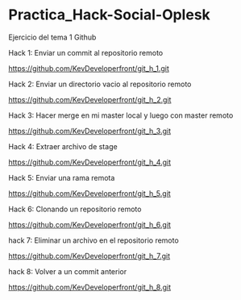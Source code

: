 # Practica_Hack-Social-Oplesk

Ejercicio del tema 1 Github

Hack 1: Enviar un commit al repositorio remoto

https://github.com/KevDeveloperfront/git_h_1.git

Hack 2: Enviar un directorio vacio al repositorio remoto

https://github.com/KevDeveloperfront/git_h_2.git

Hack 3: Hacer merge en mi master local y luego con master remoto

https://github.com/KevDeveloperfront/git_h_3.git

Hack 4: 	Extraer archivo de stage

https://github.com/KevDeveloperfront/git_h_4.git

Hack 5: Enviar una rama remota

https://github.com/KevDeveloperfront/git_h_5.git

Hack 6: Clonando un repositorio remoto

https://github.com/KevDeveloperfront/git_h_6.git

hack 7: Eliminar un archivo en el repositorio remoto

https://github.com/KevDeveloperfront/git_h_7.git

hack 8: Volver a un commit anterior

https://github.com/KevDeveloperfront/git_h_8.git

